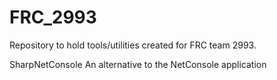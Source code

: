 FRC_2993
========
Repository to hold tools/utilities created for FRC team 2993.


SharpNetConsole
An alternative to the NetConsole application

